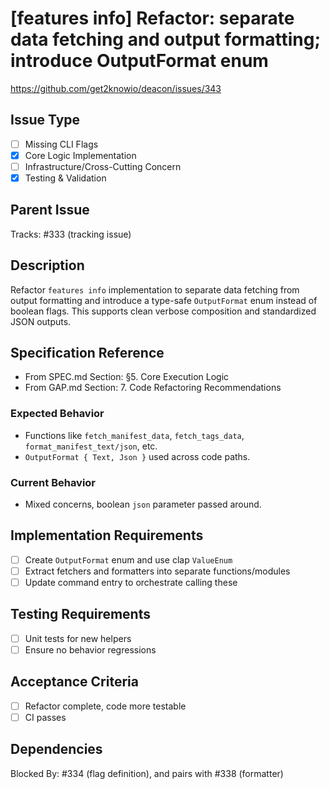 # [features info] Refactor: separate data fetching and output formatting; introduce OutputFormat enum

https://github.com/get2knowio/deacon/issues/343

## Issue Type
- [ ] Missing CLI Flags
- [x] Core Logic Implementation
- [ ] Infrastructure/Cross-Cutting Concern
- [x] Testing & Validation

## Parent Issue
Tracks: #333 (tracking issue)

## Description
Refactor `features info` implementation to separate data fetching from output formatting and introduce a type-safe `OutputFormat` enum instead of boolean flags. This supports clean verbose composition and standardized JSON outputs.

## Specification Reference
- From SPEC.md Section: §5. Core Execution Logic
- From GAP.md Section: 7. Code Refactoring Recommendations

### Expected Behavior
- Functions like `fetch_manifest_data`, `fetch_tags_data`, `format_manifest_text/json`, etc.
- `OutputFormat { Text, Json }` used across code paths.

### Current Behavior
- Mixed concerns, boolean `json` parameter passed around.

## Implementation Requirements
- [ ] Create `OutputFormat` enum and use clap `ValueEnum`
- [ ] Extract fetchers and formatters into separate functions/modules
- [ ] Update command entry to orchestrate calling these

## Testing Requirements
- [ ] Unit tests for new helpers
- [ ] Ensure no behavior regressions

## Acceptance Criteria
- [ ] Refactor complete, code more testable
- [ ] CI passes

## Dependencies
Blocked By: #334 (flag definition), and pairs with #338 (formatter)
